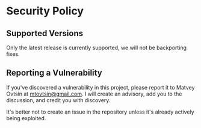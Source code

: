 # Security Policy

## Supported Versions

Only the latest release is currently supported, we will not be backporting fixes.

## Reporting a Vulnerability

If you've discovered a vulnerability in this project, please report it to Matvey Ovtsin at mtovtsin@gmail.com. I will create an advisory, add you to the discussion, and credit you with discovery.

It's better not to create an issue in the repository unless it's already actively being exploited.
